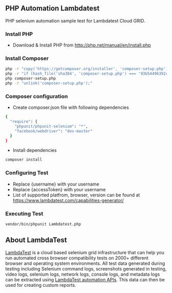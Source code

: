 ## PHP Automation Lambdatest

PHP selenium automation sample test for Lambdatest Cloud GRID.

### Install PHP
- Download & Install PHP from
   http://php.net/manual/en/install.php

### Install Composer
```bash
php -r "copy('https://getcomposer.org/installer', 'composer-setup.php');"
php -r "if (hash_file('sha384', 'composer-setup.php') === '93b54496392c062774670ac18b134c3b3a95e5a5e5c8f1a9f115f203b75bf9a129d5daa8ba6a13e2cc8a1da0806388a8') { echo 'Installer verified'; } else { echo 'Installer corrupt'; unlink('composer-setup.php'); } echo PHP_EOL;"
php composer-setup.php
php -r "unlink('composer-setup.php');"

```

### Composer configuration
- Create composer.json file with following dependencies
```bash
{
  "require": {
    "phpunit/phpunit-selenium": "*",
    "facebook/webdriver": "dev-master"
  }  
}
```
- Install dependencies
```bash
composer install
```


### Configuring Test
- Replace {username} with your username 
- Replace {accessToken}  with your username 
- List of supported platfrom, browser, version can be found at https://www.lambdatest.com/capabilities-generator/


### Executing Test
```bash
vendor/bin/phpunit Lambdatest.php
```

## About LambdaTest
[LambdaTest](https://www.lambdatest.com/) is a cloud based selenium grid infrastructure that can help you run automated cross browser compatibility tests on 2000+ different browser and operating system environments. All test data generated during testing including Selenium command logs, screenshots generated in testing, video logs, selenium logs, network logs, console logs, and metadata logs can be extracted using [LambdaTest automation APIs](https://www.lambdatest.com/support/docs/api-doc/). This data can then be used for creating custom reports.
